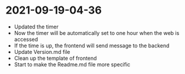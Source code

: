 # 2021-09-19-04-36
- Updated the timer
- Now the timer will be automatically set to one hour when the web is accessed
- If the time is up, the frontend will send message to the backend
- Update Version.md file
- Clean up the template of frontend
- Start to make the Readme.md file more specific